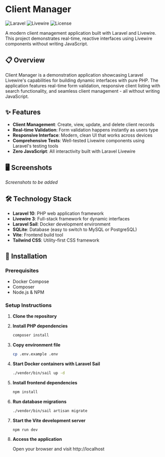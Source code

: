 # Client Manager

![Laravel](https://img.shields.io/badge/Laravel-10.x-red.svg)
![Livewire](https://img.shields.io/badge/Livewire-3.x-purple.svg)
![License](https://img.shields.io/badge/License-MIT-blue.svg)

A modern client management application built with Laravel and Livewire. This project demonstrates real-time, reactive interfaces using Livewire components without writing JavaScript.

## 📋 Overview

Client Manager is a demonstration application showcasing Laravel Livewire's capabilities for building dynamic interfaces with pure PHP. The application features real-time form validation, responsive client listing with search functionality, and seamless client management - all without writing JavaScript.

## ✨ Features

- **Client Management**: Create, view, update, and delete client records
- **Real-time Validation**: Form validation happens instantly as users type
- **Responsive Interface**: Modern, clean UI that works across devices
- **Comprehensive Tests**: Well-tested Livewire components using Laravel's testing tools
- **Zero JavaScript**: All interactivity built with Laravel Livewire

## 🖥️ Screenshots

*Screenshots to be added*

## 🛠️ Technology Stack

- **Laravel 10**: PHP web application framework
- **Livewire 3**: Full-stack framework for dynamic interfaces
- **Laravel Sail**: Docker development environment
- **SQLite**: Database (easy to switch to MySQL or PostgreSQL)
- **Vite**: Frontend build tool
- **Tailwind CSS**: Utility-first CSS framework

## 🚀 Installation

### Prerequisites

- Docker Compose
- Composer
- Node.js & NPM

### Setup Instructions

1. **Clone the repository**

2. **Install PHP dependencies**

    ```bash
    composer install
    ```

3. **Copy environment file**

    ```bash
    cp .env.example .env
    ```

4. **Start Docker containers with Laravel Sail**

    ```bash
    ./vendor/bin/sail up -d
    ```

5. **Install frontend dependencies**

    ```bash
    npm install
    ```

6. **Run database migrations**

    ```bash
    ./vendor/bin/sail artisan migrate
    ```

7. **Start the Vite development server**

    ```bash
    npm run dev
    ```

8. **Access the application**

    Open your browser and visit http://localhost
